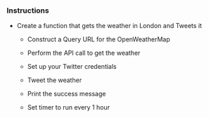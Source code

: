 ### Instructions

* Create a function that gets the weather in London and Tweets it

  * Construct a Query URL for the OpenWeatherMap

  * Perform the API call to get the weather

  * Set up your Twitter credentials

  * Tweet the weather

  * Print the success message

  * Set timer to run every 1 hour
